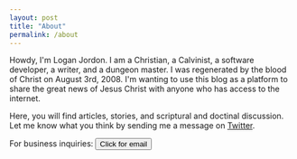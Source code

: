 ```yaml
---
layout: post
title: "About"
permalink: /about
---
```


Howdy, I'm Logan Jordon. I am a Christian, a Calvinist, a software developer, a writer, and a dungeon master. I was regenerated by the blood of Christ on August 3rd, 2008. I'm wanting to use this blog as a platform to share the great news of Jesus Christ with anyone who has access to the internet.

Here, you will find articles, stories, and scriptural and doctinal discussion. Let me know what you think by sending me a message on <a href="https://twitter.com/intent/tweet?screen_name=loganrjordon&ref_src=twsrc%5Etfw">Twitter</a><script async src="https://platform.twitter.com/widgets.js" charset="utf-8"></script>.

For business inquiries: <button id="disappear" onclick="myFunction()">Click for email</button><a id="demo"></a>

<script>
function myFunction() {
  document.getElementById("demo").innerHTML = "logan@loganjordon.com";
  document.getElementById("disappear").style.display="none";
}
</script>